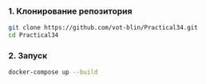 ### 1. Клонирование репозитория
```bash
git clone https://github.com/vot-blin/Practical34.git
cd Practical34
```

### 2. Запуск
```bash
docker-compose up --build
```
